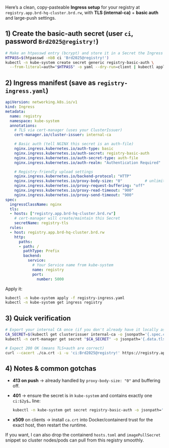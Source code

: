 Here’s a clean, copy-pasteable **Ingress setup** for your registry at `registry.app.brd-hq-cluster.brd.rw`, with **TLS (internal-ca)** + **basic auth** and large-push settings.

## 1) Create the basic-auth secret (user `ci`, password `Brd2025@registry!`)

```bash
# Make an htpasswd entry (bcrypt) and store it in a Secret the Ingress will read
HTPASS=$(htpasswd -nbB ci 'Brd2025@registry!')
kubectl -n kube-system create secret generic registry-basic-auth \
  --from-literal=auth="$HTPASS" -o yaml --dry-run=client | kubectl apply -f -
```

## 2) Ingress manifest (save as `registry-ingress.yaml`)

```yaml
apiVersion: networking.k8s.io/v1
kind: Ingress
metadata:
  name: registry
  namespace: kube-system
  annotations:
    # TLS via cert-manager (uses your ClusterIssuer)
    cert-manager.io/cluster-issuer: internal-ca

    # Basic auth (tell NGINX this secret is an auth-file)
    nginx.ingress.kubernetes.io/auth-type: basic
    nginx.ingress.kubernetes.io/auth-secret: registry-basic-auth
    nginx.ingress.kubernetes.io/auth-secret-type: auth-file
    nginx.ingress.kubernetes.io/auth-realm: "Authentication Required"

    # Registry-friendly upload settings
    nginx.ingress.kubernetes.io/backend-protocol: "HTTP"
    nginx.ingress.kubernetes.io/proxy-body-size: "0"          # unlimited
    nginx.ingress.kubernetes.io/proxy-request-buffering: "off"
    nginx.ingress.kubernetes.io/proxy-read-timeout: "900"
    nginx.ingress.kubernetes.io/proxy-send-timeout: "900"
spec:
  ingressClassName: nginx
  tls:
  - hosts: ["registry.app.brd-hq-cluster.brd.rw"]
    # cert-manager will create/maintain this Secret
    secretName: registry-tls
  rules:
  - host: registry.app.brd-hq-cluster.brd.rw
    http:
      paths:
      - path: /
        pathType: Prefix
        backend:
          service:
            # Your Service name from kube-system
            name: registry
            port:
              number: 5000
```

Apply it:

```bash
kubectl -n kube-system apply -f registry-ingress.yaml
kubectl -n kube-system get ingress registry
```

## 3) Quick verification

```bash
# Export your internal CA once (if you don't already have it locally as ca.crt)
CA_SECRET=$(kubectl get clusterissuer internal-ca -o jsonpath='{.spec.ca.secretName}')
kubectl -n cert-manager get secret "$CA_SECRET" -o jsonpath='{.data.tls\.crt}' | base64 -d > ca.crt

# Expect 200 OK (means TLS+auth are correct)
curl --cacert ./ca.crt -i -u 'ci:Brd2025@registry!' https://registry.app.brd-hq-cluster.brd.rw/v2/
```

## 4) Notes & common gotchas

* **413 on push** → already handled by `proxy-body-size: "0"` and buffering off.
* **401** → ensure the secret is in `kube-system` and contains exactly one `ci:$2y$…` line:

  ```bash
  kubectl -n kube-system get secret registry-basic-auth -o jsonpath='{.data.auth}' | base64 -d | cat -A
  ```
* **x509** on clients → install `ca.crt` into Docker/containerd trust for the exact host, then restart the runtime.

If you want, I can also drop the containerd `hosts.toml` and `imagePullSecret` snippet so cluster nodes/pods can pull from this registry smoothly.
